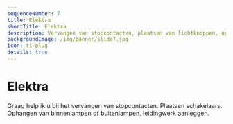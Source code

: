 ```yaml
---
sequenceNumber: 7
title: Elektra  
shortTitle: Elektra
description: Vervangen van stopcontacten, plaatsen van lichtknoppen, ophangen van lampen, leidingwerk aanleggen.
backgroundImage: /img/banner/slide7.jpg
icon: ti-plug
details: true
---
```

# Elektra

Graag help ik u bij het vervangen van stopcontacten. Plaatsen schakelaars. Ophangen van binnenlampen of buitenlampen, leidingwerk aanleggen. 